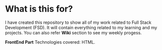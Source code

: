 # What is this for?
I have created this repository to show all of my work related to Full Stack Development (FSD). It will contain everything related to my learning and my projects. You can also refer **Wiki** section to see my weekly progess.

**FrontEnd Part** 
Technologies covered: HTML.
